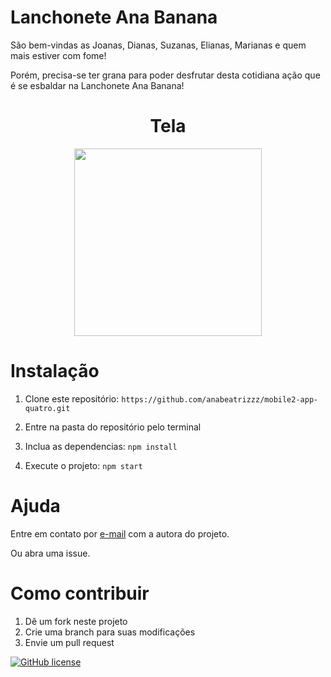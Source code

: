 # Lanchonete Ana Banana
São bem-vindas as Joanas, Dianas, Suzanas, Elianas, Marianas e quem mais estiver com fome!

Porém, precisa-se ter grana para poder desfrutar desta cotidiana ação que é se esbaldar na Lanchonete Ana Banana!

<h1 align="center">Tela</h1>
<p align="center">
  <img width="300" src="https://i.ibb.co/wKg4kGB/In-Shot-20201008-181826950.gif" />
</p>

# Instalação
1. Clone este repositório: `https://github.com/anabeatrizzz/mobile2-app-quatro.git`

2. Entre na pasta do repositório pelo terminal

3. Inclua as dependencias: `npm install`

4. Execute o projeto: `npm start`

# Ajuda
Entre em contato por <a href="mailto:anabeatriz.augusto06@yahoo.com">e-mail</a> com a autora do projeto.

Ou abra uma issue.

# Como contribuir
1. Dê um fork neste projeto
2. Crie uma branch para suas modificações
3. Envie um pull request

[![GitHub license](https://img.shields.io/github/license/anabeatrizzz/mobile2-app-quatro?style=for-the-badge)](https://github.com/anabeatrizzz/mobile2-app-quatro/blob/main/COPYING)
